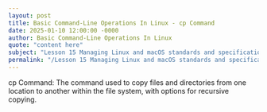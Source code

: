 ```yaml
---
layout: post
title: Basic Command-Line Operations In Linux - cp Command
date: 2025-01-10 12:00:00 -0000
author: Basic Command-Line Operations In Linux
quote: "content here"
subject: "Lesson 15 Managing Linux and macOS standards and specifications"
permalink: "/Lesson 15 Managing Linux and macOS standards and specifications/Basic Command-Line Operations In Linux/Basic Command-Line Operations In Linux - cp Command"
---
```


cp Command: The command used to copy files and directories from one location to another within the file system, with options for recursive copying.

